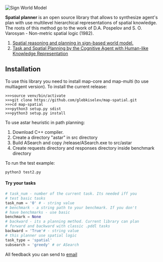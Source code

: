 
![Sign World Model](SWMSPAT.jpg "Title")


**Spatial planner** is an open source library that allows to synthesize agent's plan 
with use multilevel hierarchical representations of spatial knowledge. The roots of 
this method go to the work of D.A. Pospelov and S. O. Varosyan - Non-metric spatial 
logic (1982).
1. [Spatial reasoning and planning in sign-based world model.](https://link.springer.com/chapter/10.1007/978-3-030-00617-4_1)
2. [Task and Spatial Planning by the Cognitive Agent with Human-like Knowledge Representation](https://www.springerprofessional.de/en/task-and-spatial-planning-by-the-cognitive-agent-with-human-like/16109284)

## Installation
To use this library you need to install map-core and map-multi (to use multiagent version).
To install the current release:

```
>>>source venv/bin/activate
>>>git clone https://github.com/glebkiselev/map-spatial.git
>>>cd map-spatial
>>>python3 setup.py sdist
>>>python3 setup.py install
```

To use astar heuristic in path planning:
1. Download C++ compiler.
2. Create a directory "astar" in src directory
3. Build ASearch and copy /release/ASearch.exe to src/astar
4. Create requests directory and responses directory inside benchmark directory


To run the test example:

```
python3 test2.py
```

#### Try your tasks

```python
# task_num - number of the current task. Its needed iff you 
# test basic tasks
task_num = '0' # - string value
# benchmark - a string path to your benchmark. If you don't
# have benchmarks - use basic
benchmark = None 
# backward - its a planning method. Current library can plan 
# forward and backward with classic .pddl tasks
backward = 'True'# - string value
# this planner use spatial logic
task_type = 'spatial'
subsearch = 'greedy' # or ASearch

```
All feedback you can send to [email](mailto:kiselev@isa.ru)